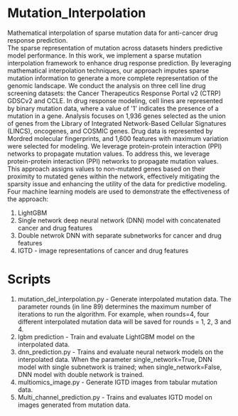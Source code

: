 # Mutation_Interpolation
Mathematical interpolation of sparse mutation data for anti-cancer drug response prediction.  
The sparse representation of mutation across datasets hinders predictive model performance. In this work, we implement a sparse mutation interpolation framework to enhance drug response prediction. By leveraging mathematical interpolation techniques, our approach imputes sparse mutation information to generate a more complete representation of the genomic landscape. We conduct the analysis on three cell line drug screening datasets: the Cancer Therapeutics Response Portal v2 (CTRP) GDSCv2 and CCLE. In drug response modeling, cell lines are represented by binary mutation data, where a value of '1' indicates the presence of a mutation in a gene.  Analysis focuses on 1,936 genes selected as the union of genes from the Library of Integrated Network-Based Cellular Signatures (LINCS), oncogenes, and COSMIC genes. Drug data is represented by Mordred molecular fingerprints, and 1,600 features with maximum variation were selected for modeling. We leverage protein-protein interaction (PPI) networks to propagate mutation values. To address this, we leverage protein-protein interaction (PPI) networks to propagate mutation values. This approach assigns values to non-mutated genes based on their proximity to mutated genes within the network, effectively mitigating the sparsity issue and enhancing the utility of the data for predictive modeling. Four machine learning models are used to demonstrate the effectiveness of the approach:  
1. LightGBM
2. Single network deep neural network (DNN) model with concatenated cancer and drug features
3. Double netwrok DNN with separate subnetworks for cancer and drug features
4. IGTD - image representations of cancer and drug features

# Scripts

1. mutation_del_interpolation.py - Generate interpolated mutation data. The parameter rounds (in line 89) determines the maximum number of iterations to run the algorithm. For example, when rounds=4, four different interpolated mutation data will be saved for rounds = 1, 2, 3 and 4.
2. lgbm prediction - Train and evaluate LightGBM model on the interpolated data.
3. dnn_prediction.py - Trains and evaluate neural network models on the interpolated data. When the parameter single_network=True, DNN model with single subnetwork is trained; when single_network=False, DNN model with double network is trained.  
4. multiomics_image.py - Generate IGTD images from tabular mutation data.
5. Multi_channel_prediction.py  - Trains and evaluates IGTD model on images generated from mutation data.



